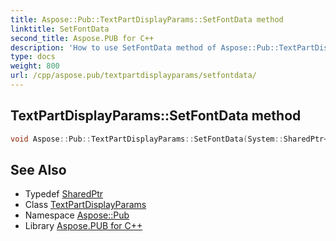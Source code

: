 ```yaml
---
title: Aspose::Pub::TextPartDisplayParams::SetFontData method
linktitle: SetFontData
second_title: Aspose.PUB for C++
description: 'How to use SetFontData method of Aspose::Pub::TextPartDisplayParams class in C++.'
type: docs
weight: 800
url: /cpp/aspose.pub/textpartdisplayparams/setfontdata/
---
```

## TextPartDisplayParams::SetFontData method




```cpp
void Aspose::Pub::TextPartDisplayParams::SetFontData(System::SharedPtr<Aspose::Pdf::Text::Font> font, float fontSize)
```

## See Also

* Typedef [SharedPtr](../../../system/sharedptr/)
* Class [TextPartDisplayParams](../)
* Namespace [Aspose::Pub](../../)
* Library [Aspose.PUB for C++](../../../)
